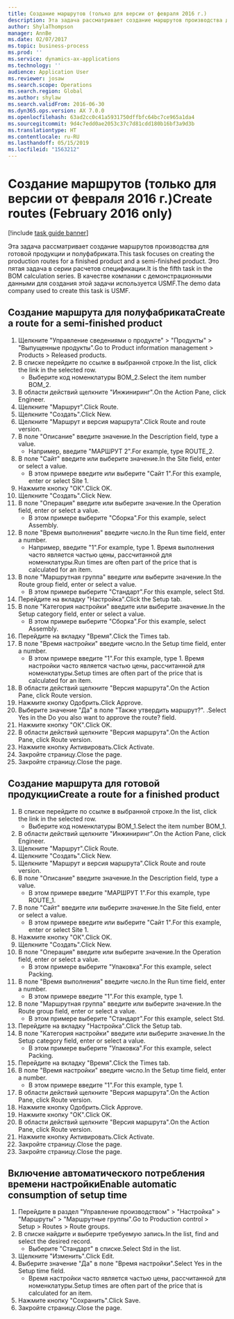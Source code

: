 ```yaml
---
title: Создание маршрутов (только для версии от февраля 2016 г.)
description: Эта задача рассматривает создание маршрутов производства для готовой продукции и полуфабриката.
author: ShylaThompson
manager: AnnBe
ms.date: 02/07/2017
ms.topic: business-process
ms.prod: ''
ms.service: dynamics-ax-applications
ms.technology: ''
audience: Application User
ms.reviewer: josaw
ms.search.scope: Operations
ms.search.region: Global
ms.author: shylaw
ms.search.validFrom: 2016-06-30
ms.dyn365.ops.version: AX 7.0.0
ms.openlocfilehash: 63ad2cc0c41a5931750dffbfc64bc7ce965a1da4
ms.sourcegitcommit: 9d4c7edd0ae2053c37c7d81cdd180b16bf3a9d3b
ms.translationtype: HT
ms.contentlocale: ru-RU
ms.lasthandoff: 05/15/2019
ms.locfileid: "1563212"
---
```

# <a name="create-routes-february-2016-only"></a><span data-ttu-id="efc13-103">Создание маршрутов (только для версии от февраля 2016 г.)</span><span class="sxs-lookup"><span data-stu-id="efc13-103">Create routes (February 2016 only)</span></span>

[!include [task guide banner](../../includes/task-guide-banner.md)]

<span data-ttu-id="efc13-104">Эта задача рассматривает создание маршрутов производства для готовой продукции и полуфабриката.</span><span class="sxs-lookup"><span data-stu-id="efc13-104">This task focuses on creating the production routes for a finished product and a semi-finished product.</span></span> <span data-ttu-id="efc13-105">Это пятая задача в серии расчетов спецификации.</span><span class="sxs-lookup"><span data-stu-id="efc13-105">It is the fifth task in the BOM calculation series.</span></span> <span data-ttu-id="efc13-106">В качестве компании с демонстрационными данными для создания этой задачи используется USMF.</span><span class="sxs-lookup"><span data-stu-id="efc13-106">The demo data company used to create this task is USMF.</span></span>


## <a name="create-a-route-for-a-semi-finished-product"></a><span data-ttu-id="efc13-107">Создание маршрута для полуфабриката</span><span class="sxs-lookup"><span data-stu-id="efc13-107">Create a route for a semi-finished product</span></span>
1. <span data-ttu-id="efc13-108">Щелкните "Управление сведениями о продукте" > "Продукты" > "Выпущенные продукты".</span><span class="sxs-lookup"><span data-stu-id="efc13-108">Go to Product information management > Products > Released products.</span></span>
2. <span data-ttu-id="efc13-109">В списке перейдите по ссылке в выбранной строке.</span><span class="sxs-lookup"><span data-stu-id="efc13-109">In the list, click the link in the selected row.</span></span>
    * <span data-ttu-id="efc13-110">Выберите код номенклатуры BOM_2.</span><span class="sxs-lookup"><span data-stu-id="efc13-110">Select the item number BOM_2.</span></span>  
3. <span data-ttu-id="efc13-111">В области действий щелкните "Инжиниринг".</span><span class="sxs-lookup"><span data-stu-id="efc13-111">On the Action Pane, click Engineer.</span></span>
4. <span data-ttu-id="efc13-112">Щелкните "Маршрут".</span><span class="sxs-lookup"><span data-stu-id="efc13-112">Click Route.</span></span>
5. <span data-ttu-id="efc13-113">Щелкните "Создать".</span><span class="sxs-lookup"><span data-stu-id="efc13-113">Click New.</span></span>
6. <span data-ttu-id="efc13-114">Щелкните "Маршрут и версия маршрута".</span><span class="sxs-lookup"><span data-stu-id="efc13-114">Click Route and route version.</span></span>
7. <span data-ttu-id="efc13-115">В поле "Описание" введите значение.</span><span class="sxs-lookup"><span data-stu-id="efc13-115">In the Description field, type a value.</span></span>
    * <span data-ttu-id="efc13-116">Например, введите "МАРШРУТ 2".</span><span class="sxs-lookup"><span data-stu-id="efc13-116">For example, type ROUTE_2.</span></span>  
8. <span data-ttu-id="efc13-117">В поле "Сайт" введите или выберите значение.</span><span class="sxs-lookup"><span data-stu-id="efc13-117">In the Site field, enter or select a value.</span></span>
    * <span data-ttu-id="efc13-118">В этом примере введите или выберите "Сайт 1".</span><span class="sxs-lookup"><span data-stu-id="efc13-118">For this example, enter or select Site 1.</span></span>  
9. <span data-ttu-id="efc13-119">Нажмите кнопку "OК".</span><span class="sxs-lookup"><span data-stu-id="efc13-119">Click OK.</span></span>
10. <span data-ttu-id="efc13-120">Щелкните "Создать".</span><span class="sxs-lookup"><span data-stu-id="efc13-120">Click New.</span></span>
11. <span data-ttu-id="efc13-121">В поле "Операция" введите или выберите значение.</span><span class="sxs-lookup"><span data-stu-id="efc13-121">In the Operation field, enter or select a value.</span></span>
    * <span data-ttu-id="efc13-122">В этом примере выберите "Сборка".</span><span class="sxs-lookup"><span data-stu-id="efc13-122">For this example, select Assembly.</span></span>  
12. <span data-ttu-id="efc13-123">В поле "Время выполнения" введите число.</span><span class="sxs-lookup"><span data-stu-id="efc13-123">In the Run time field, enter a number.</span></span>
    * <span data-ttu-id="efc13-124">Например, введите "1".</span><span class="sxs-lookup"><span data-stu-id="efc13-124">For example, type 1.</span></span> <span data-ttu-id="efc13-125">Время выполнения часто является частью цены, рассчитанной для номенклатуры.</span><span class="sxs-lookup"><span data-stu-id="efc13-125">Run times are often part of the price that is calculated for an item.</span></span>  
13. <span data-ttu-id="efc13-126">В поле "Маршрутная группа" введите или выберите значение.</span><span class="sxs-lookup"><span data-stu-id="efc13-126">In the Route group field, enter or select a value.</span></span>
    * <span data-ttu-id="efc13-127">В этом примере выберите "Стандарт".</span><span class="sxs-lookup"><span data-stu-id="efc13-127">For this example, select Std.</span></span>  
14. <span data-ttu-id="efc13-128">Перейдите на вкладку "Настройка".</span><span class="sxs-lookup"><span data-stu-id="efc13-128">Click the Setup tab.</span></span>
15. <span data-ttu-id="efc13-129">В поле "Категория настройки" введите или выберите значение.</span><span class="sxs-lookup"><span data-stu-id="efc13-129">In the Setup category field, enter or select a value.</span></span>
    * <span data-ttu-id="efc13-130">В этом примере выберите "Сборка".</span><span class="sxs-lookup"><span data-stu-id="efc13-130">For this example, select Assembly.</span></span>  
16. <span data-ttu-id="efc13-131">Перейдите на вкладку "Время".</span><span class="sxs-lookup"><span data-stu-id="efc13-131">Click the Times tab.</span></span>
17. <span data-ttu-id="efc13-132">В поле "Время настройки" введите число.</span><span class="sxs-lookup"><span data-stu-id="efc13-132">In the Setup time field, enter a number.</span></span>
    * <span data-ttu-id="efc13-133">В этом примере введите "1".</span><span class="sxs-lookup"><span data-stu-id="efc13-133">For this example, type 1.</span></span> <span data-ttu-id="efc13-134">Время настройки часто является частью цены, рассчитанной для номенклатуры.</span><span class="sxs-lookup"><span data-stu-id="efc13-134">Setup times are often part of the price that is calculated for an item.</span></span>  
18. <span data-ttu-id="efc13-135">В области действий щелкните "Версия маршрута".</span><span class="sxs-lookup"><span data-stu-id="efc13-135">On the Action Pane, click Route version.</span></span>
19. <span data-ttu-id="efc13-136">Нажмите кнопку Одобрить.</span><span class="sxs-lookup"><span data-stu-id="efc13-136">Click Approve.</span></span>
20. <span data-ttu-id="efc13-137">Выберите значение "Да" в поле "Также утвердить маршрут?". .</span><span class="sxs-lookup"><span data-stu-id="efc13-137">Select Yes in the Do you also want to approve the route? field.</span></span>
21. <span data-ttu-id="efc13-138">Нажмите кнопку "OК".</span><span class="sxs-lookup"><span data-stu-id="efc13-138">Click OK.</span></span>
22. <span data-ttu-id="efc13-139">В области действий щелкните "Версия маршрута".</span><span class="sxs-lookup"><span data-stu-id="efc13-139">On the Action Pane, click Route version.</span></span>
23. <span data-ttu-id="efc13-140">Нажмите кнопку Активировать.</span><span class="sxs-lookup"><span data-stu-id="efc13-140">Click Activate.</span></span>
24. <span data-ttu-id="efc13-141">Закройте страницу.</span><span class="sxs-lookup"><span data-stu-id="efc13-141">Close the page.</span></span>
25. <span data-ttu-id="efc13-142">Закройте страницу.</span><span class="sxs-lookup"><span data-stu-id="efc13-142">Close the page.</span></span>

## <a name="create-a-route-for-a-finished-product"></a><span data-ttu-id="efc13-143">Создание маршрута для готовой продукции</span><span class="sxs-lookup"><span data-stu-id="efc13-143">Create a route for a finished product</span></span>
1. <span data-ttu-id="efc13-144">В списке перейдите по ссылке в выбранной строке.</span><span class="sxs-lookup"><span data-stu-id="efc13-144">In the list, click the link in the selected row.</span></span>
    * <span data-ttu-id="efc13-145">Выберите код номенклатуры BOM_1.</span><span class="sxs-lookup"><span data-stu-id="efc13-145">Select the item number BOM_1.</span></span>  
2. <span data-ttu-id="efc13-146">В области действий щелкните "Инжиниринг".</span><span class="sxs-lookup"><span data-stu-id="efc13-146">On the Action Pane, click Engineer.</span></span>
3. <span data-ttu-id="efc13-147">Щелкните "Маршрут".</span><span class="sxs-lookup"><span data-stu-id="efc13-147">Click Route.</span></span>
4. <span data-ttu-id="efc13-148">Щелкните "Создать".</span><span class="sxs-lookup"><span data-stu-id="efc13-148">Click New.</span></span>
5. <span data-ttu-id="efc13-149">Щелкните "Маршрут и версия маршрута".</span><span class="sxs-lookup"><span data-stu-id="efc13-149">Click Route and route version.</span></span>
6. <span data-ttu-id="efc13-150">В поле "Описание" введите значение.</span><span class="sxs-lookup"><span data-stu-id="efc13-150">In the Description field, type a value.</span></span>
    * <span data-ttu-id="efc13-151">В этом примере введите "МАРШРУТ 1".</span><span class="sxs-lookup"><span data-stu-id="efc13-151">For this example, type ROUTE_1.</span></span>  
7. <span data-ttu-id="efc13-152">В поле "Сайт" введите или выберите значение.</span><span class="sxs-lookup"><span data-stu-id="efc13-152">In the Site field, enter or select a value.</span></span>
    * <span data-ttu-id="efc13-153">В этом примере введите или выберите "Сайт 1".</span><span class="sxs-lookup"><span data-stu-id="efc13-153">For this example, enter or select Site 1.</span></span>  
8. <span data-ttu-id="efc13-154">Нажмите кнопку "OК".</span><span class="sxs-lookup"><span data-stu-id="efc13-154">Click OK.</span></span>
9. <span data-ttu-id="efc13-155">Щелкните "Создать".</span><span class="sxs-lookup"><span data-stu-id="efc13-155">Click New.</span></span>
10. <span data-ttu-id="efc13-156">В поле "Операция" введите или выберите значение.</span><span class="sxs-lookup"><span data-stu-id="efc13-156">In the Operation field, enter or select a value.</span></span>
    * <span data-ttu-id="efc13-157">В этом примере выберите "Упаковка".</span><span class="sxs-lookup"><span data-stu-id="efc13-157">For this example, select Packing.</span></span>  
11. <span data-ttu-id="efc13-158">В поле "Время выполнения" введите число.</span><span class="sxs-lookup"><span data-stu-id="efc13-158">In the Run time field, enter a number.</span></span>
    * <span data-ttu-id="efc13-159">В этом примере введите "1".</span><span class="sxs-lookup"><span data-stu-id="efc13-159">For this example, type 1.</span></span>  
12. <span data-ttu-id="efc13-160">В поле "Маршрутная группа" введите или выберите значение.</span><span class="sxs-lookup"><span data-stu-id="efc13-160">In the Route group field, enter or select a value.</span></span>
    * <span data-ttu-id="efc13-161">В этом примере выберите "Стандарт".</span><span class="sxs-lookup"><span data-stu-id="efc13-161">For this example, select Std.</span></span>  
13. <span data-ttu-id="efc13-162">Перейдите на вкладку "Настройка".</span><span class="sxs-lookup"><span data-stu-id="efc13-162">Click the Setup tab.</span></span>
14. <span data-ttu-id="efc13-163">В поле "Категория настройки" введите или выберите значение.</span><span class="sxs-lookup"><span data-stu-id="efc13-163">In the Setup category field, enter or select a value.</span></span>
    * <span data-ttu-id="efc13-164">В этом примере выберите "Упаковка".</span><span class="sxs-lookup"><span data-stu-id="efc13-164">For this example, select Packing.</span></span>  
15. <span data-ttu-id="efc13-165">Перейдите на вкладку "Время".</span><span class="sxs-lookup"><span data-stu-id="efc13-165">Click the Times tab.</span></span>
16. <span data-ttu-id="efc13-166">В поле "Время настройки" введите число.</span><span class="sxs-lookup"><span data-stu-id="efc13-166">In the Setup time field, enter a number.</span></span>
    * <span data-ttu-id="efc13-167">В этом примере введите "1".</span><span class="sxs-lookup"><span data-stu-id="efc13-167">For this example, type 1.</span></span>  
17. <span data-ttu-id="efc13-168">В области действий щелкните "Версия маршрута".</span><span class="sxs-lookup"><span data-stu-id="efc13-168">On the Action Pane, click Route version.</span></span>
18. <span data-ttu-id="efc13-169">Нажмите кнопку Одобрить.</span><span class="sxs-lookup"><span data-stu-id="efc13-169">Click Approve.</span></span>
19. <span data-ttu-id="efc13-170">Нажмите кнопку "OК".</span><span class="sxs-lookup"><span data-stu-id="efc13-170">Click OK.</span></span>
20. <span data-ttu-id="efc13-171">В области действий щелкните "Версия маршрута".</span><span class="sxs-lookup"><span data-stu-id="efc13-171">On the Action Pane, click Route version.</span></span>
21. <span data-ttu-id="efc13-172">Нажмите кнопку Активировать.</span><span class="sxs-lookup"><span data-stu-id="efc13-172">Click Activate.</span></span>
22. <span data-ttu-id="efc13-173">Закройте страницу.</span><span class="sxs-lookup"><span data-stu-id="efc13-173">Close the page.</span></span>
23. <span data-ttu-id="efc13-174">Закройте страницу.</span><span class="sxs-lookup"><span data-stu-id="efc13-174">Close the page.</span></span>

## <a name="enable-automatic-consumption-of-setup-time"></a><span data-ttu-id="efc13-175">Включение автоматического потребления времени настройки</span><span class="sxs-lookup"><span data-stu-id="efc13-175">Enable automatic consumption of setup time</span></span>
1. <span data-ttu-id="efc13-176">Перейдите в раздел "Управление производством" > "Настройка" > "Маршруты" > "Маршрутные группы".</span><span class="sxs-lookup"><span data-stu-id="efc13-176">Go to Production control > Setup > Routes > Route groups.</span></span>
2. <span data-ttu-id="efc13-177">В списке найдите и выберите требуемую запись.</span><span class="sxs-lookup"><span data-stu-id="efc13-177">In the list, find and select the desired record.</span></span>
    * <span data-ttu-id="efc13-178">Выберите "Стандарт" в списке.</span><span class="sxs-lookup"><span data-stu-id="efc13-178">Select Std in the list.</span></span>  
3. <span data-ttu-id="efc13-179">Щелкните "Изменить".</span><span class="sxs-lookup"><span data-stu-id="efc13-179">Click Edit.</span></span>
4. <span data-ttu-id="efc13-180">Выберите значение "Да" в поле "Время настройки".</span><span class="sxs-lookup"><span data-stu-id="efc13-180">Select Yes in the Setup time field.</span></span>
    * <span data-ttu-id="efc13-181">Время настройки часто является частью цены, рассчитанной для номенклатуры.</span><span class="sxs-lookup"><span data-stu-id="efc13-181">Setup times are often part of the price that is calculated for an item.</span></span>  
5. <span data-ttu-id="efc13-182">Нажмите кнопку "Сохранить".</span><span class="sxs-lookup"><span data-stu-id="efc13-182">Click Save.</span></span>
6. <span data-ttu-id="efc13-183">Закройте страницу.</span><span class="sxs-lookup"><span data-stu-id="efc13-183">Close the page.</span></span>

